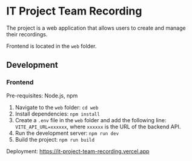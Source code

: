 # IT Project Team Recording

The project is a web application that allows users to create and manage their recordings.

Frontend is located in the `web` folder.

## Development

### Frontend

Pre-requisites: Node.js, npm

1. Navigate to the `web` folder: `cd web`
2. Install dependencies: `npm install`
3. Create a `.env` file in the `web` folder and add the following line: `VITE_API_URL=xxxxxx`, where `xxxxxx` is the URL of the backend API.
4. Run the development server: `npm run dev`
5. Build the project: `npm run build`

Deployment: <https://it-project-team-recording.vercel.app>
